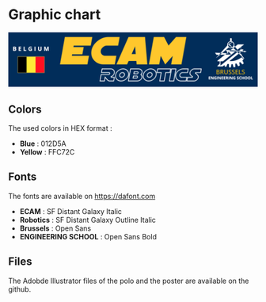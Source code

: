 # Graphic chart

![alt text](./graphic_chart.PNG)

## Colors

The used colors in HEX format : 


* **Blue** :  012D5A
* **Yellow** : FFC72C

## Fonts

The fonts are available on https://dafont.com

* **ECAM** : SF Distant Galaxy Italic
* **Robotics** : SF Distant Galaxy Outline Italic
* **Brussels** : Open Sans
* **ENGINEERING SCHOOL** : Open Sans Bold

## Files

The Adobde Illustrator files of the polo and the poster are available on the github. 
